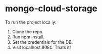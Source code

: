 # mongo-cloud-storage

To run the project locally:

1. Clone the repo.
2. Run npm install.
3. Set the credentials for the DB.
4. Visit localhost:8080. Thats it!
